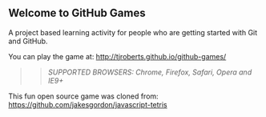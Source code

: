 ## Welcome to GitHub Games

A project based learning activity for people who are getting started with Git and GitHub.

You can play the game at: http://tjroberts.github.io/github-games/

>> _*SUPPORTED BROWSERS*: Chrome, Firefox, Safari, Opera and IE9+_

This fun open source game was cloned from: https://github.com/jakesgordon/javascript-tetris

